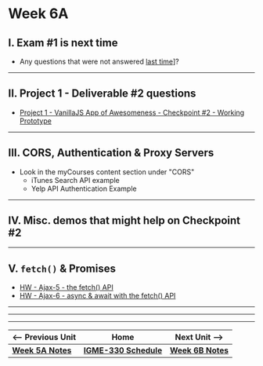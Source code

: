 # Week 6A

## I. Exam #1 is next time
- Any questions that were not answered [last time](05B.md)]?

<hr>

## II. Project 1 - Deliverable #2 questions

- [Project 1 - VanillaJS App of Awesomeness - Checkpoint #2 - Working Prototype](../projects/p1-checkpoint-2.md)

<hr>

## III. CORS, Authentication & Proxy Servers

- Look in the myCourses content section under "CORS"
  - iTunes Search API example
  - Yelp API Authentication Example
 
<hr>

## IV. Misc. demos that might help on Checkpoint #2

<hr>

## V. `fetch()` & Promises
- [HW - Ajax-5 - the fetch() API](https://github.com/tonethar/IGME-330-Master/blob/master/notes/HW-ajax-5.md)
- [HW - Ajax-6 - async & await with the fetch() API](https://github.com/tonethar/IGME-330-Master/blob/master/notes/HW-ajax-6.md)

<hr>



<hr><hr>

| <-- Previous Unit | Home | Next Unit -->
| --- | --- | --- 
| [**Week 5A Notes**](05B.md)     |  [**IGME-330 Schedule**](../schedule.md) | [**Week 6B Notes**](06B.md) 
